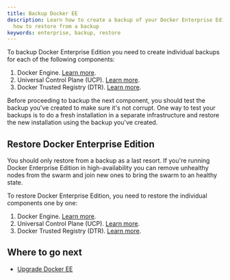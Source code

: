 ```yaml
---
title: Backup Docker EE
description: Learn how to create a backup of your Docker Enterprise Edition, and
  how to restore from a backup
keywords: enterprise, backup, restore
---
```


To backup Docker Enterprise Edition you need to create individual backups
for each of the following components:

1. Docker Engine. [Learn more](/engine/swarm/admin_guide/#back-up-the-swarm).
2. Universal Control Plane (UCP). [Learn more](/datacenter/ucp/2.2/guides/admin/backups-and-disaster-recovery/#backup-command).
3. Docker Trusted Registry (DTR). [Learn more](/datacenter/dtr/2.3/guides/admin/backups-and-disaster-recovery/#backup-dtr-data).

Before proceeding to backup the next component, you should test the backup you've
created to make sure it's not corrupt. One way to test your backups is to do
a fresh installation in a separate infrastructure and restore the new installation
using the backup you've created.

## Restore Docker Enterprise Edition

You should only restore from a backup as a last resort. If you're running Docker
Enterprise Edition in high-availability you can remove unhealthy nodes from the
swarm and join new ones to bring the swarm to an healthy state.

To restore Docker Enterprise Edition, you need to restore the individual
components one by one:

1. Docker Engine. [Learn more](/engine/swarm/admin_guide.md#recover-from-disaster).
2. Universal Control Plane (UCP). [Learn more](/datacenter/ucp/2.2/guides/admin/backups-and-disaster-recovery.md#backup-command).
3. Docker Trusted Registry (DTR). [Learn more](/datacenter/dtr/2.3/guides/admin/backups-and-disaster-recovery.md#restore-dtr-data).

## Where to go next

* [Upgrade Docker EE](upgrade.md)
